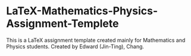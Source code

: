 # LaTeX-Mathematics-Physics-Assignment-Templete
This is a LaTeX assignment template created mainly for Mathematics and Physics students.
Created by Edward (Jin-Ting), Chang.
